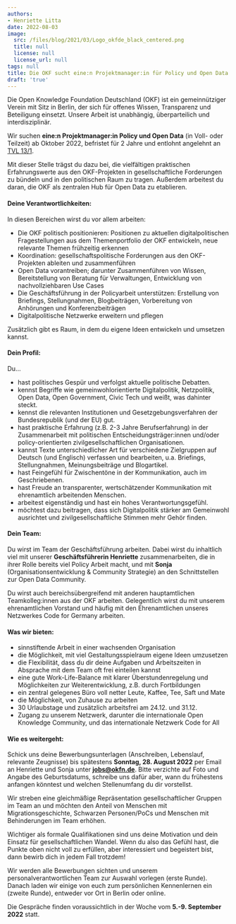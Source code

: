 ```yaml
---
authors:
- Henriette Litta
date: 2022-08-03
image:
  src: /files/blog/2021/03/Logo_okfde_black_centered.png
  title: null
  license: null
  license_url: null
tags: null
title: Die OKF sucht eine:n Projektmanager:in für Policy und Open Data
draft: 'true'
---
```


Die Open Knowledge Foundation Deutschland (OKF) ist ein gemeinnütziger Verein mit Sitz in Berlin, der sich für offenes Wissen, Transparenz und Beteiligung einsetzt. Unsere Arbeit ist unabhängig, überparteilich und interdisziplinär.

Wir suchen **eine:n Projektmanager:in Policy und Open Data** (in Voll- oder Teilzeit) ab Oktober 2022, befristet für 2 Jahre und entlohnt angelehnt an [TVL 13/1](https://oeffentlicher-dienst.info/c/t/rechner/tv-l/west?id=tv-l-2023&matrix=1).

Mit dieser Stelle trägst du dazu bei, die vielfältigen praktischen Erfahrungswerte aus den OKF-Projekten in gesellschaftliche Forderungen zu bündeln und in den politischen Raum zu tragen. Außerdem arbeitest du daran, die OKF als zentralen Hub für Open Data zu etablieren.

#### Deine Verantwortlichkeiten:

In diesen Bereichen wirst du vor allem arbeiten: 
* Die OKF politisch positionieren: Positionen zu aktuellen digitalpolitischen Fragestellungen aus dem Themenportfolio der OKF entwickeln, neue relevante Themen frühzeitig erkennen
* Koordination: gesellschaftspolitische Forderungen aus den OKF-Projekten ableiten und zusammenführen
* Open Data vorantreiben; darunter Zusammenführen von Wissen, Bereitstellung von Beratung für Verwaltungen, Entwicklung von nachvollziehbaren Use Cases
* Die Geschäftsführung in der Policyarbeit unterstützen: Erstellung von Briefings, Stellungnahmen, Blogbeiträgen, Vorbereitung von Anhörungen und Konferenzbeiträgen
* Digitalpolitische Netzwerke erweitern und pflegen

Zusätzlich gibt es Raum, in dem du eigene Ideen entwickeln und umsetzen kannst. 

#### Dein Profil:

Du...
* hast politisches Gespür und verfolgst aktuelle politische Debatten.
* kennst Begriffe wie gemeinwohlorientierte Digitalpolitik, Netzpolitik, Open Data, Open Government, Civic Tech und weißt, was dahinter steckt.
* kennst die relevanten Institutionen und Gesetzgebungsverfahren der Bundesrepublik (und der EU) gut.
* hast praktische Erfahrung (z.B. 2-3 Jahre Berufserfahrung) in der Zusammenarbeit mit politischen Entscheidungsträger:innen und/oder policy-orientierten zivilgesellschaftlichen Organisationen.
* kannst Texte unterschiedlicher Art für verschiedene Zielgruppen auf Deutsch (und Englisch) verfassen und bearbeiten, u.a. Briefings, Stellungnahmen, Meinungsbeiträge und Blogartikel.
* hast Feingefühl für Zwischentöne in der Kommunikation, auch im Geschriebenen.
* hast Freude an transparenter, wertschätzender Kommunikation mit ehrenamtlich arbeitenden Menschen.
* arbeitest eigenständig und hast ein hohes Verantwortungsgefühl.
* möchtest dazu beitragen, dass sich Digitalpolitik stärker am Gemeinwohl ausrichtet und zivilgesellschaftliche Stimmen mehr Gehör finden.

#### Dein Team:

Du wirst im Team der Geschäftsführung arbeiten. Dabei wirst du inhaltlich viel mit unserer **Geschäftsführerin Henriette** zusammenarbeiten, die in ihrer Rolle bereits viel Policy Arbeit macht, und mit **Sonja** (Organisationsentwicklung & Community Strategie) an den Schnittstellen zur Open Data Community. 

Du wirst auch bereichsübergreifend mit anderen hauptamtlichen Teamkolleg:innen aus der OKF arbeiten. Gelegentlich wirst du mit unserem ehrenamtlichen Vorstand und häufig mit den Ehrenamtlichen unseres Netzwerkes Code for Germany arbeiten. 

#### Was wir bieten:

* sinnstiftende Arbeit in einer wachsenden Organisation
* die Möglichkeit, mit viel Gestaltungsspielraum eigene Ideen umzusetzen
* die Flexibilität, dass du dir deine Aufgaben und Arbeitszeiten in Absprache mit dem Team oft frei einteilen kannst
* eine gute Work-Life-Balance mit klarer Überstundenregelung und Möglichkeiten zur Weiterentwicklung, z.B. durch Fortbildungen 
* ein zentral gelegenes Büro voll netter Leute, Kaffee, Tee, Saft und Mate 
* die Möglichkeit, von Zuhause zu arbeiten
* 30 Urlaubstage und zusätzlich arbeitsfrei am 24.12. und 31.12.
* Zugang zu unserem Netzwerk, darunter die internationale Open Knowledge Community, und das internationale Netzwerk Code for All

#### Wie es weitergeht:

Schick uns deine Bewerbungsunterlagen (Anschreiben, Lebenslauf, relevante Zeugnisse) bis spätestens **Sonntag, 28. August 2022** per Email an Henriette und Sonja unter **jobs@okfn.de**. Bitte verzichte auf Foto und Angabe des Geburtsdatums, schreibe uns dafür aber, wann du frühestens anfangen könntest und welchen Stellenumfang du dir vorstellst.

Wir streben eine gleichmäßige Repräsentation gesellschaftlicher Gruppen im Team an und möchten den Anteil von Menschen mit Migrationsgeschichte, Schwarzen Personen/PoCs und Menschen mit Behinderungen im Team erhöhen.

Wichtiger als formale Qualifikationen sind uns deine Motivation und dein Einsatz für gesellschaftlichen Wandel. Wenn du also das Gefühl hast, die Punkte oben nicht voll  zu erfüllen, aber interessiert und begeistert bist, dann bewirb dich in jedem Fall trotzdem!

Wir werden alle Bewerbungen sichten und unserem personalverantwortlichen Team zur Auswahl vorlegen (erste Runde). Danach laden wir einige von euch zum persönlichen Kennenlernen ein (zweite Runde), entweder vor Ort in Berlin oder online.

Die Gespräche finden voraussichtlich in der Woche vom **5.-9. September 2022** statt.